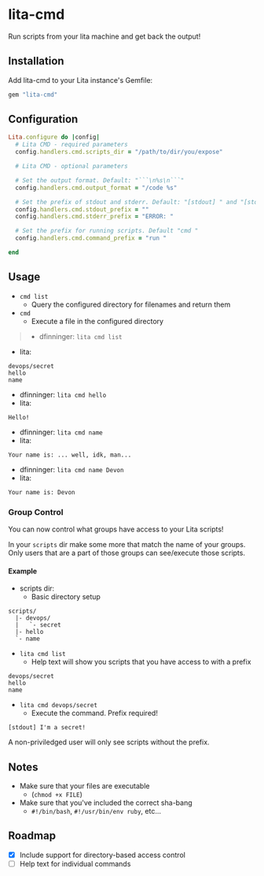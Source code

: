 # lita-cmd

Run scripts from your lita machine and get back the output!

## Installation

Add lita-cmd to your Lita instance's Gemfile:

``` ruby
gem "lita-cmd"
```

## Configuration

```ruby
Lita.configure do |config|
  # Lita CMD - required parameters
  config.handlers.cmd.scripts_dir = "/path/to/dir/you/expose"

  # Lita CMD - optional parameters

  # Set the output format. Default: "```\n%s\n```"
  config.handlers.cmd.output_format = "/code %s"

  # Set the prefix of stdout and stderr. Default: "[stdout] " and "[stderr] "
  config.handlers.cmd.stdout_prefix = ""
  config.handlers.cmd.stderr_prefix = "ERROR: "

  # Set the prefix for running scripts. Default "cmd "
  config.handlers.cmd.command_prefix = "run "

end
```

## Usage

- `cmd list`
  - Query the configured directory for filenames and return them
- `cmd`
  - Execute a file in the configured directory

>- dfinninger: `lita cmd list`
- lita:
```
devops/secret
hello
name
```
- dfinninger: `lita cmd hello`
- lita:
```
Hello!
```
- dfinninger: `lita cmd name`
- lita:
```
Your name is: ... well, idk, man...
```
- dfinninger: `lita cmd name Devon`
- lita:
```
Your name is: Devon
```

### Group Control

You can now control what groups have access to your Lita scripts!

In your `scripts` dir make some more that match the name of your groups. Only users that are a part of those groups can see/execute those scripts.

#### Example

- scripts dir:
  - Basic directory setup

```
scripts/
  |- devops/
  |   `- secret
  |- hello
  `- name
```

- `lita cmd list`
  - Help text will show you scripts that you have access to with a prefix

```
devops/secret
hello
name
```

- `lita cmd devops/secret`
  - Execute the command. Prefix required!

```
[stdout] I'm a secret!
```

A non-priviledged user will only see scripts without the prefix.

## Notes

- Make sure that your files are executable
  - (`chmod +x FILE`)
- Make sure that you've included the correct sha-bang
  - `#!/bin/bash`, `#!/usr/bin/env ruby`, etc...

## Roadmap

- [x] Include support for directory-based access control
- [ ] Help text for individual commands

